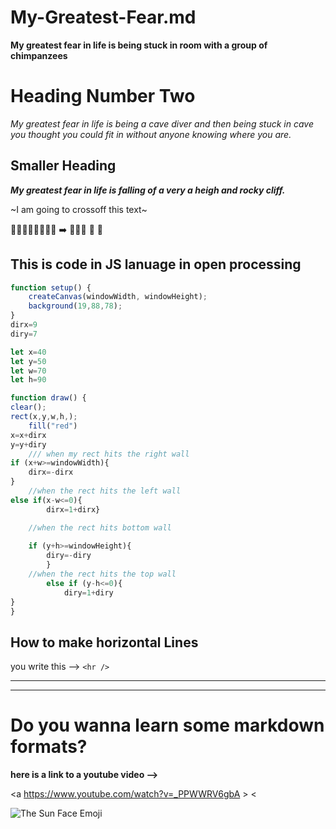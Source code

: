 # My-Greatest-Fear.md
__My greatest fear in life is being stuck in room  with a group of chimpanzees__ 

# Heading Number Two
 *My greatest fear in life is being a cave diver and then being stuck in cave you thought you could fit in without anyone knowing where you are.*


## Smaller Heading

***My greatest fear in life is falling of a very a heigh and rocky cliff.***


~I am going to crossoff this text~

 🌇🚶‍♀️👀👨‍🦲🚴👋 ➡️ 🚶‍♀️👋 🏪 🥮


## This is code in JS lanuage in open processing 

``` js
function setup() {
	createCanvas(windowWidth, windowHeight);
	background(19,88,78);
}
dirx=9
diry=7

let x=40
let y=50
let w=70
let h=90

function draw() {
clear(); 
rect(x,y,w,h,);
	fill("red")
x=x+dirx
y=y+diry
	/// when my rect hits the right wall
if (x+w>=windowWidth){
	dirx=-dirx
}
	//when the rect hits the left wall
else if(x-w<=0){
		dirx=1+dirx}

	//when the rect hits bottom wall
	
	if (y+h>=windowHeight){
		diry=-diry
		}
	//when the rect hits the top wall
		else if (y-h<=0){
			diry=1+diry
}
}
```

## How to make horizontal Lines
you write this --> `<hr />`
<hr/>



<hr />

# Do you wanna learn some markdown formats? 

**here is a link to a youtube video -->**

<a https://www.youtube.com/watch?v=_PPWWRV6gbA >
< 


![The Sun Face Emoji](https://github.com/user-attachments/assets/ba5602fb-3c70-4d37-a603-2c578cfd7180)
  

